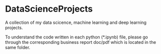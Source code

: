 # DataScienceProjects

A collection of my data scicence, machine learning and deep learning projects.

To understand the code written in each python (*.ipynb) file, please go through the corresponding business report doc/pdf which is located in the same folder.


